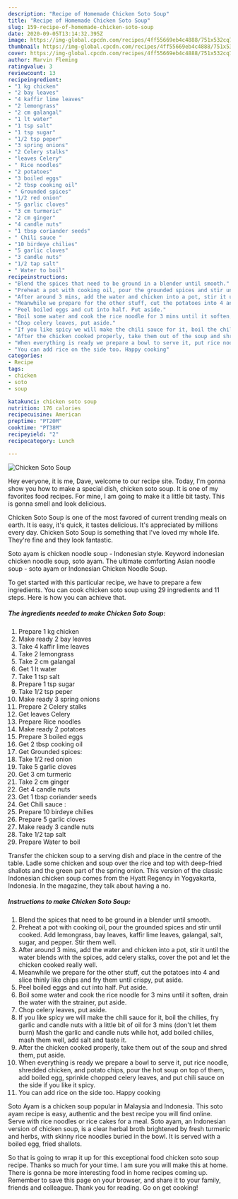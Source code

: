 ```yaml
---
description: "Recipe of Homemade Chicken Soto Soup"
title: "Recipe of Homemade Chicken Soto Soup"
slug: 159-recipe-of-homemade-chicken-soto-soup
date: 2020-09-05T13:14:32.395Z
image: https://img-global.cpcdn.com/recipes/4ff55669eb4c4888/751x532cq70/chicken-soto-soup-recipe-main-photo.jpg
thumbnail: https://img-global.cpcdn.com/recipes/4ff55669eb4c4888/751x532cq70/chicken-soto-soup-recipe-main-photo.jpg
cover: https://img-global.cpcdn.com/recipes/4ff55669eb4c4888/751x532cq70/chicken-soto-soup-recipe-main-photo.jpg
author: Marvin Fleming
ratingvalue: 3
reviewcount: 13
recipeingredient:
- "1 kg chicken"
- "2 bay leaves"
- "4 kaffir lime leaves"
- "2 lemongrass"
- "2 cm galangal"
- "1 lt water"
- "1 tsp salt"
- "1 tsp sugar"
- "1/2 tsp peper"
- "3 spring onions"
- "2 Celery stalks"
- "leaves Celery"
- " Rice noodles"
- "2 potatoes"
- "3 boiled eggs"
- "2 tbsp cooking oil"
- " Grounded spices"
- "1/2 red onion"
- "5 garlic cloves"
- "3 cm turmeric"
- "2 cm ginger"
- "4 candle nuts"
- "1 tbsp coriander seeds"
- " Chili sauce "
- "10 birdeye chilies"
- "5 garlic cloves"
- "3 candle nuts"
- "1/2 tap salt"
- " Water to boil"
recipeinstructions:
- "Blend the spices that need to be ground in a blender until smooth."
- "Preheat a pot with cooking oil, pour the grounded spices and stir until cooked. Add lemongrass, bay leaves, kaffir lime leaves, galangal, salt, sugar, and pepper. Stir them well."
- "After around 3 mins, add the water and chicken into a pot, stir it until the water blends with the spices, add celery stalks, cover the pot and let the chicken cooked really well."
- "Meanwhile we prepare for the other stuff, cut the potatoes into 4 and slice thinly like chips and fry them until crispy, put aside."
- "Peel boiled eggs and cut into half. Put aside."
- "Boil some water and cook the rice noodle for 3 mins until it soften, drain the water with the strainer, put aside."
- "Chop celery leaves, put aside."
- "If you like spicy we will make the chili sauce for it, boil the chilies, fry garlic and candle nuts with a little bit of oil for 3 mins (don&#39;t let them burn) Mash the garlic and candle nuts while hot, add boiled chilies, mash them well, add salt and taste it."
- "After the chicken cooked properly, take them out of the soup and shred them, put aside."
- "When everything is ready we prepare a bowl to serve it, put rice noodle, shredded chicken, and potato chips, pour the hot soup on top of them, add boiled egg, sprinkle chopped celery leaves, and put chili sauce on the side if you like it spicy."
- "You can add rice on the side too. Happy cooking"
categories:
- Recipe
tags:
- chicken
- soto
- soup

katakunci: chicken soto soup 
nutrition: 176 calories
recipecuisine: American
preptime: "PT20M"
cooktime: "PT38M"
recipeyield: "2"
recipecategory: Lunch

---
```



![Chicken Soto Soup](https://img-global.cpcdn.com/recipes/4ff55669eb4c4888/751x532cq70/chicken-soto-soup-recipe-main-photo.jpg)

Hey everyone, it is me, Dave, welcome to our recipe site. Today, I'm gonna show you how to make a special dish, chicken soto soup. It is one of my favorites food recipes. For mine, I am going to make it a little bit tasty. This is gonna smell and look delicious.

Chicken Soto Soup is one of the most favored of current trending meals on earth. It is easy, it's quick, it tastes delicious. It's appreciated by millions every day. Chicken Soto Soup is something that I've loved my whole life. They're fine and they look fantastic.

Soto ayam is chicken noodle soup - Indonesian style. Keyword indonesian chicken noodle soup, soto ayam. The ultimate comforting Asian noodle soup - soto ayam or Indonesian Chicken Noodle Soup.


To get started with this particular recipe, we have to prepare a few ingredients. You can cook chicken soto soup using 29 ingredients and 11 steps. Here is how you can achieve that.

<!--inarticleads1-->

##### The ingredients needed to make Chicken Soto Soup:

1. Prepare 1 kg chicken
1. Make ready 2 bay leaves
1. Take 4 kaffir lime leaves
1. Take 2 lemongrass
1. Take 2 cm galangal
1. Get 1 lt water
1. Take 1 tsp salt
1. Prepare 1 tsp sugar
1. Take 1/2 tsp peper
1. Make ready 3 spring onions
1. Prepare 2 Celery stalks
1. Get leaves Celery
1. Prepare  Rice noodles
1. Make ready 2 potatoes
1. Prepare 3 boiled eggs
1. Get 2 tbsp cooking oil
1. Get  Grounded spices:
1. Take 1/2 red onion
1. Take 5 garlic cloves
1. Get 3 cm turmeric
1. Take 2 cm ginger
1. Get 4 candle nuts
1. Get 1 tbsp coriander seeds
1. Get  Chili sauce :
1. Prepare 10 birdeye chilies
1. Prepare 5 garlic cloves
1. Make ready 3 candle nuts
1. Take 1/2 tap salt
1. Prepare  Water to boil


Transfer the chicken soup to a serving dish and place in the centre of the table. Ladle some chicken and soup over the rice and top with deep-fried shallots and the green part of the spring onion. This version of the classic Indonesian chicken soup comes from the Hyatt Regency in Yogyakarta, Indonesia. In the magazine, they talk about having a no. 

<!--inarticleads2-->

##### Instructions to make Chicken Soto Soup:

1. Blend the spices that need to be ground in a blender until smooth.
1. Preheat a pot with cooking oil, pour the grounded spices and stir until cooked. Add lemongrass, bay leaves, kaffir lime leaves, galangal, salt, sugar, and pepper. Stir them well.
1. After around 3 mins, add the water and chicken into a pot, stir it until the water blends with the spices, add celery stalks, cover the pot and let the chicken cooked really well.
1. Meanwhile we prepare for the other stuff, cut the potatoes into 4 and slice thinly like chips and fry them until crispy, put aside.
1. Peel boiled eggs and cut into half. Put aside.
1. Boil some water and cook the rice noodle for 3 mins until it soften, drain the water with the strainer, put aside.
1. Chop celery leaves, put aside.
1. If you like spicy we will make the chili sauce for it, boil the chilies, fry garlic and candle nuts with a little bit of oil for 3 mins (don&#39;t let them burn) Mash the garlic and candle nuts while hot, add boiled chilies, mash them well, add salt and taste it.
1. After the chicken cooked properly, take them out of the soup and shred them, put aside.
1. When everything is ready we prepare a bowl to serve it, put rice noodle, shredded chicken, and potato chips, pour the hot soup on top of them, add boiled egg, sprinkle chopped celery leaves, and put chili sauce on the side if you like it spicy.
1. You can add rice on the side too. Happy cooking


Soto Ayam is a chicken soup popular in Malaysia and Indonesia. This soto ayam recipe is easy, authentic and the best recipe you will find online. Serve with rice noodles or rice cakes for a meal. Soto ayam, an Indonesian version of chicken soup, is a clear herbal broth brightened by fresh turmeric and herbs, with skinny rice noodles buried in the bowl. It is served with a boiled egg, fried shallots. 

So that is going to wrap it up for this exceptional food chicken soto soup recipe. Thanks so much for your time. I am sure you will make this at home. There is gonna be more interesting food in home recipes coming up. Remember to save this page on your browser, and share it to your family, friends and colleague. Thank you for reading. Go on get cooking!

